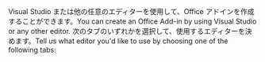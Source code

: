 <span data-ttu-id="1e1c2-101">Visual Studio または他の任意のエディターを使用して、Office アドインを作成することができます。</span><span class="sxs-lookup"><span data-stu-id="1e1c2-101">You can create an Office Add-in by using Visual Studio or any other editor.</span></span> <span data-ttu-id="1e1c2-102">次のタブのいずれかを選択して、使用するエディターを決めます。</span><span class="sxs-lookup"><span data-stu-id="1e1c2-102">Tell us what editor you'd like to use by choosing one of the following tabs:</span></span>
